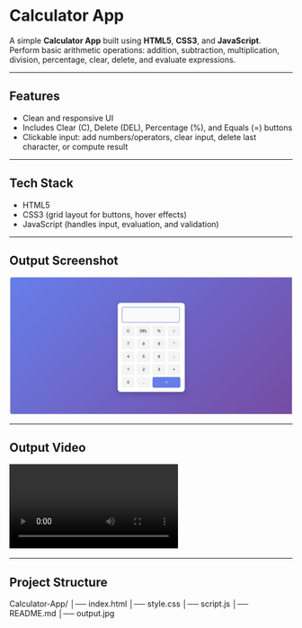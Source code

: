 #  Calculator App

A simple **Calculator App** built using **HTML5**, **CSS3**, and **JavaScript**.  
Perform basic arithmetic operations: addition, subtraction, multiplication, division, percentage, clear, delete, and evaluate expressions.

---

##  Features
- Clean and responsive UI  
- Includes Clear (C), Delete (DEL), Percentage (%), and Equals (=) buttons  
- Clickable input: add numbers/operators, clear input, delete last character, or compute result  

---

##  Tech Stack
- HTML5  
- CSS3 (grid layout for buttons, hover effects)  
- JavaScript (handles input, evaluation, and validation)

---
##  Output Screenshot
![Calculator App Screenshot](https://github.com/Prajnapunya09/Calculator-app/blob/main/output(calculator%20app).jpg)

---

##  Output Video
![Watch the video](https://github.com/Prajnapunya09/Calculator-app/blob/main/output%20vedio(calculator%20app).mp4)

---

##  Project Structure
Calculator-App/
│── index.html
│── style.css
│── script.js
│── README.md
│── output.jpg
